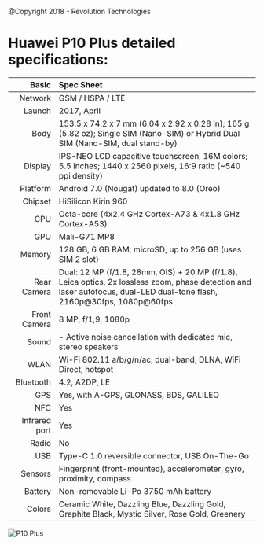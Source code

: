 @Copyright 2018 - Revolution Technologies

Huawei P10 Plus detailed specifications:
=========================================

Basic         |Spec Sheet
-------------:|:---------------------------------------------------------------------------------------------------------------------------
Network	      | GSM / HSPA / LTE
Launch	      |2017, April
Body	      |153.5 x 74.2 x 7 mm (6.04 x 2.92 x 0.28 in); 165 g (5.82 oz); Single SIM (Nano-SIM) or Hybrid Dual SIM (Nano-SIM, dual stand-by)
Display	      |IPS-NEO LCD capacitive touchscreen, 16M colors; 5.5 inches; 1440 x 2560 pixels, 16:9 ratio (~540 ppi density)
Platform      |Android 7.0 (Nougat) updated to 8.0 (Oreo)
Chipset	      |HiSilicon Kirin 960
CPU	      |Octa-core (4x2.4 GHz Cortex-A73 & 4x1.8 GHz Cortex-A53)
GPU	      |Mali-G71 MP8
Memory	      |128 GB, 6 GB RAM; microSD, up to 256 GB (uses SIM 2 slot)
Rear Camera   |	Dual: 12 MP (f/1.8, 28mm, OIS) + 20 MP (f/1.8), Leica optics, 2x lossless zoom, phase detection and laser autofocus, dual-LED dual-tone flash, 2160p@30fps, 1080p@60fps
Front Camera  |8 MP, f/1,9, 1080p
Sound	      |- Active noise cancellation with dedicated mic, stereo speakers
WLAN	      |Wi-Fi 802.11 a/b/g/n/ac, dual-band, DLNA, WiFi Direct, hotspot
Bluetooth     |4.2, A2DP, LE
GPS	      |Yes, with A-GPS, GLONASS, BDS, GALILEO
NFC	      |Yes
Infrared port |Yes
Radio	      |No
USB	      |Type-C 1.0 reversible connector, USB On-The-Go
Sensors	      |Fingerprint (front-mounted), accelerometer, gyro, proximity, compass
Battery	      |Non-removable Li-Po 3750 mAh battery
Colors 	      |Ceramic White, Dazzling Blue, Dazzling Gold, Graphite Black, Mystic Silver, Rose Gold, Greenery


![P10 Plus](https://cdn2.gsmarena.com/vv/pics/huawei/huawei-p10-plus-r1.jpg "P10 Plus")
